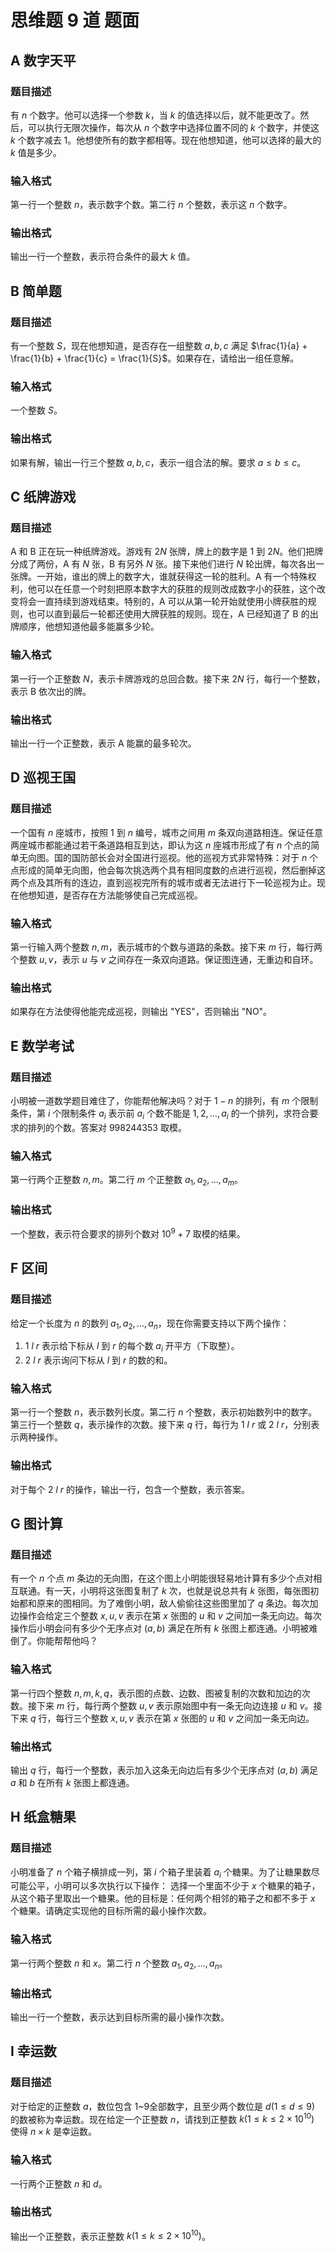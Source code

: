 # 思维题 9 道 题面

## A 数字天平

### 题目描述

有 $n$ 个数字。他可以选择一个参数 $k$，当 $k$ 的值选择以后，就不能更改了。然后，可以执行无限次操作，每次从 $n$ 个数字中选择位置不同的 $k$ 个数字，并使这 $k$ 个数字减去 $1$。他想使所有的数字都相等。现在他想知道，他可以选择的最大的 $k$ 值是多少。

### 输入格式

第一行一个整数 $n$，表示数字个数。第二行 $n$ 个整数，表示这 $n$ 个数字。

### 输出格式

输出一行一个整数，表示符合条件的最大 $k$ 值。

## B 简单题

### 题目描述

有一个整数 $S$，现在他想知道，是否存在一组整数 $a, b, c$ 满足 $\frac{1}{a} + \frac{1}{b} + \frac{1}{c} = \frac{1}{S}$。如果存在，请给出一组任意解。

### 输入格式

一个整数 $S$。

### 输出格式

如果有解，输出一行三个整数 $a, b, c$，表示一组合法的解。要求 $a \leq b \leq c$。

## C 纸牌游戏

### 题目描述

A 和 B 正在玩一种纸牌游戏。游戏有 $2N$ 张牌，牌上的数字是 1 到 $2N$。他们把牌分成了两份，A 有 $N$ 张，B 有另外 $N$ 张。接下来他们进行 $N$ 轮出牌，每次各出一张牌。一开始，谁出的牌上的数字大，谁就获得这一轮的胜利。A 有一个特殊权利，他可以在任意一个时刻把原本数字大的获胜的规则改成数字小的获胜，这个改变将会一直持续到游戏结束。特别的，A 可以从第一轮开始就使用小牌获胜的规则，也可以直到最后一轮都还使用大牌获胜的规则。现在，A 已经知道了 B 的出牌顺序，他想知道他最多能赢多少轮。

### 输入格式

第一行一个正整数 $N$，表示卡牌游戏的总回合数。接下来 $2N$ 行，每行一个整数，表示 B 依次出的牌。

### 输出格式

输出一行一个正整数，表示 A 能赢的最多轮次。

## D 巡视王国

### 题目描述

一个国有 $n$ 座城市，按照 1 到 $n$ 编号，城市之间用 $m$ 条双向道路相连。保证任意两座城市都能通过若干条道路相互到达，即认为这 $n$ 座城市形成了有 $n$ 个点的简单无向图。国的国防部长会对全国进行巡视。他的巡视方式非常特殊：对于 $n$ 个点形成的简单无向图，他会每次挑选两个具有相同度数的点进行巡视，然后删掉这两个点及其所有的连边，直到巡视完所有的城市或者无法进行下一轮巡视为止。现在他想知道，是否存在方法能够使自己完成巡视。

### 输入格式

第一行输入两个整数 $n, m$，表示城市的个数与道路的条数。接下来 $m$ 行，每行两个整数 $u, v$，表示 $u$ 与 $v$ 之间存在一条双向道路。保证图连通，无重边和自环。

### 输出格式

如果存在方法使得他能完成巡视，则输出 "YES"，否则输出 "NO"。

## E 数学考试

### 题目描述

小明被一道数学题目难住了，你能帮他解决吗？对于 $1-n$ 的排列，有 $m$ 个限制条件，第 $i$ 个限制条件 $a_i$ 表示前 $a_i$ 个数不能是 $1, 2, \dots, a_i$ 的一个排列，求符合要求的排列的个数。答案对 $998244353$ 取模。

### 输入格式

第一行两个正整数 $n, m$。第二行 $m$ 个正整数 $a_1, a_2, \dots, a_m$。

### 输出格式

一个整数，表示符合要求的排列个数对 $10^9 + 7$ 取模的结果。

## F 区间

### 题目描述

给定一个长度为 $n$ 的数列 $a_1, a_2, \dots, a_n$，现在你需要支持以下两个操作：

1. $1\ l\ r$ 表示给下标从 $l$ 到 $r$ 的每个数 $a_i$ 开平方（下取整）。
2. $2\ l\ r$ 表示询问下标从 $l$ 到 $r$ 的数的和。

### 输入格式

第一行一个整数 $n$，表示数列长度。第二行 $n$ 个整数，表示初始数列中的数字。第三行一个整数 $q$，表示操作的次数。接下来 $q$ 行，每行为 $1\ l\ r$ 或 $2\ l\ r$，分别表示两种操作。

### 输出格式

对于每个 $2\ l\ r$ 的操作，输出一行，包含一个整数，表示答案。

## G 图计算

### 题目描述

有一个 $n$ 个点 $m$ 条边的无向图，在这个图上小明能很轻易地计算有多少个点对相互联通。有一天，小明将这张图复制了 $k$ 次，也就是说总共有 $k$ 张图，每张图初始都和原来的图相同。为了难倒小明，敌人偷偷往这些图里加了 $q$ 条边。每次加边操作会给定三个整数 $x, u, v$ 表示在第 $x$ 张图的 $u$ 和 $v$ 之间加一条无向边。每次操作后小明会问有多少个无序点对 $(a, b)$ 满足在所有 $k$ 张图上都连通。小明被难倒了。你能帮帮他吗？

### 输入格式

第一行四个整数 $n, m, k, q$，表示图的点数、边数、图被复制的次数和加边的次数。接下来 $m$ 行，每行两个整数 $u, v$ 表示原始图中有一条无向边连接 $u$ 和 $v$。接下来 $q$ 行，每行三个整数 $x, u, v$ 表示在第 $x$ 张图的 $u$ 和 $v$ 之间加一条无向边。

### 输出格式

输出 $q$ 行，每行一个整数，表示加入这条无向边后有多少个无序点对 $(a, b)$ 满足 $a$ 和 $b$ 在所有 $k$ 张图上都连通。

## H 纸盒糖果

### 题目描述

小明准备了 $n$ 个箱子横排成一列，第 $i$ 个箱子里装着 $a_i$ 个糖果。为了让糖果数尽可能公平，小明可以多次执行以下操作： 选择一个里面不少于 $x$ 个糖果的箱子，从这个箱子里取出一个糖果。他的目标是：任何两个相邻的箱子之和都不多于 $x$ 个糖果。请确定实现他的目标所需的最小操作次数。

### 输入格式

第一行两个整数 $n$ 和 $x$。第二行 $n$ 个整数 $a_1, a_2, \dots, a_n$。

### 输出格式

输出一行一个整数，表示达到目标所需的最小操作次数。

## I 幸运数

### 题目描述

对于给定的正整数 $a$，数位包含 1~9全部数字，且至少两个数位是 $d(1\le d\le 9)$ 的数被称为幸运数。现在给定一个正整数 $n$，请找到正整数 $k(1\le k\le 2\times 10^{10})$ 使得 $n\times k$ 是幸运数。

### 输入格式

一行两个正整数 $n$ 和 $d$。

### 输出格式

输出一个正整数，表示正整数 $k(1\le k\le 2\times 10^{10})$。
